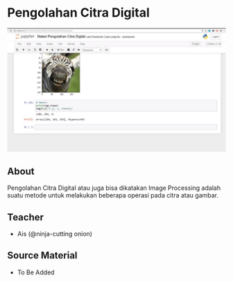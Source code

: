 # Pengolahan Citra Digital

[![](thumbnail/thumbnail.jpeg)](https://www.youtube.com/watch?v=DbgaEeg1bWk&list=PLWQiEFWrPW1Q09ZHPeFWeexLQgAIhsmGa&index=1)

## About

Pengolahan Citra Digital atau juga bisa dikatakan Image Processing adalah suatu metode untuk melakukan beberapa operasi pada citra atau gambar.

## Teacher

 - Ais (@ninja-cutting onion)


## Source Material

  - To Be Added
